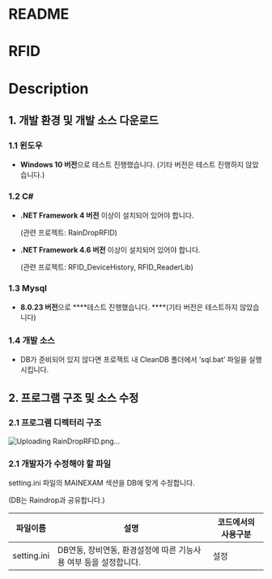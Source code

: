 # README

# RFID

# Description

## 1. 개발 환경 및 개발 소스 다운로드

### 1.1 윈도우

- **Windows 10 버전**으로 테스트 진행했습니다. (기타 버전은 테스트 진행하지 않았습니다.)

### 1.2 C#

- **.NET Framework 4 버전** 이상이 설치되어 있어야 합니다.
    
    (관련 프로젝트: RainDropRFID)
    
- **.NET Framework 4.6 버전** 이상이 설치되어 있어야 합니다.
    
    (관련 프로젝트: RFID_DeviceHistory, RFID_ReaderLib)
    

### 1.3 Mysql

- **8.0.23 버전**으로 ****테스트 진행했습니다. ****(기타 버전은 테스트하지 않았습니다)

### 1.4 개발 소스

- DB가 준비되어 있지 않다면 프로젝트 내 CleanDB 폴더에서 ‘sql.bat’ 파일을 실행시킵니다.

## 2. 프로그램 구조 및 소스 수정

### 2.1 프로그램 디렉터리 구조
![Uploading RainDropRFID.png…]()

### 2.1 개발자가 수정해야 할 파일

 setting.ini 파일의 MAINEXAM 섹션을 DB에 맞게 수정합니다.

(DB는 Raindrop과 공유합니다.)

 

| 파일이름 | 설명 | 코드에서의 사용구분 |
| --- | --- | --- |
| setting.ini  | DB연동, 장비연동, 환경설정에 따른 기능사용 여부 등을 설정합니다. | 설정 |
